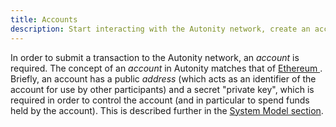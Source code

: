 ```yaml
---
title: Accounts
description: Start interacting with the Autonity network, create an account and fund it to issue simple transactions.
---
```


In order to submit a transaction to the Autonity network, an _account_ is required.  The concept of an _account_ in Autonity matches that of [Ethereum <i class='fas fa-external-link-alt'></i>](https://ethereum.org/en/developer/docs/accounts/).  Briefly, an account has a public _address_ (which acts as an identifier of the account for use by other participants) and a secret "private key", which is required in order to control the account (and in particular to spend funds held by the account).  This is described further in the [System Model section](/concepts/system-model/#accounts---eoa-and-contract).
